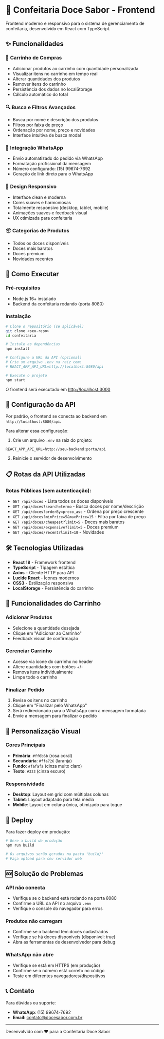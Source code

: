 # 🧁 Confeitaria Doce Sabor - Frontend

Frontend moderno e responsivo para o sistema de gerenciamento de confeitaria, desenvolvido em React com TypeScript.

## ✨ Funcionalidades

### 🛒 **Carrinho de Compras**

- Adicionar produtos ao carrinho com quantidade personalizada
- Visualizar itens no carrinho em tempo real
- Alterar quantidades dos produtos
- Remover itens do carrinho
- Persistência dos dados no localStorage
- Cálculo automático do total

### 🔍 **Busca e Filtros Avançados**

- Busca por nome e descrição dos produtos
- Filtros por faixa de preço
- Ordenação por nome, preço e novidades
- Interface intuitiva de busca modal

### 📱 **Integração WhatsApp**

- Envio automatizado do pedido via WhatsApp
- Formatação profissional da mensagem
- Número configurado: (15) 99674-7692
- Geração de link direto para o WhatsApp

### 🎨 **Design Responsivo**

- Interface clean e moderna
- Cores suaves e harmoniosas
- Totalmente responsivo (desktop, tablet, mobile)
- Animações suaves e feedback visual
- UX otimizada para confeitaria

### 📦 **Categorias de Produtos**

- Todos os doces disponíveis
- Doces mais baratos
- Doces premium
- Novidades recentes

## 🚀 Como Executar

### Pré-requisitos

- Node.js 16+ instalado
- Backend da confeitaria rodando (porta 8080)

### Instalação

```bash
# Clone o repositório (se aplicável)
git clone <seu-repo>
cd confeitaria

# Instale as dependências
npm install

# Configure a URL da API (opcional)
# Crie um arquivo .env na raiz com:
# REACT_APP_API_URL=http://localhost:8080/api

# Execute o projeto
npm start
```

O frontend será executado em [http://localhost:3000](http://localhost:3000)

## 🔧 Configuração da API

Por padrão, o frontend se conecta ao backend em `http://localhost:8080/api`.

Para alterar essa configuração:

1. Crie um arquivo `.env` na raiz do projeto:

```env
REACT_APP_API_URL=http://seu-backend:porta/api
```

2. Reinicie o servidor de desenvolvimento

## 📋 Rotas da API Utilizadas

### Rotas Públicas (sem autenticação):

- `GET /api/doces` - Lista todos os doces disponíveis
- `GET /api/doces?search=termo` - Busca doces por nome/descrição
- `GET /api/doces?orderBy=preco_asc` - Ordena por preço crescente
- `GET /api/doces?minPrice=5&maxPrice=15` - Filtra por faixa de preço
- `GET /api/doces/cheapest?limit=5` - Doces mais baratos
- `GET /api/doces/expensive?limit=5` - Doces premium
- `GET /api/doces/recent?limit=10` - Novidades

## 🛠️ Tecnologias Utilizadas

- **React 19** - Framework frontend
- **TypeScript** - Tipagem estática
- **Axios** - Cliente HTTP para API
- **Lucide React** - Ícones modernos
- **CSS3** - Estilização responsiva
- **LocalStorage** - Persistência do carrinho

## 📱 Funcionalidades do Carrinho

### Adicionar Produtos

- Selecione a quantidade desejada
- Clique em "Adicionar ao Carrinho"
- Feedback visual de confirmação

### Gerenciar Carrinho

- Acesse via ícone do carrinho no header
- Altere quantidades com botões +/-
- Remova itens individualmente
- Limpe todo o carrinho

### Finalizar Pedido

1. Revise os itens no carrinho
2. Clique em "Finalizar pelo WhatsApp"
3. Será redirecionado para o WhatsApp com a mensagem formatada
4. Envie a mensagem para finalizar o pedido

## 🎨 Personalização Visual

### Cores Principais

- **Primária**: `#ff6b6b` (rosa coral)
- **Secundária**: `#ffa726` (laranja)
- **Fundo**: `#fafafa` (cinza muito claro)
- **Texto**: `#333` (cinza escuro)

### Responsividade

- **Desktop**: Layout em grid com múltiplas colunas
- **Tablet**: Layout adaptado para tela média
- **Mobile**: Layout em coluna única, otimizado para toque

## 🚀 Deploy

Para fazer deploy em produção:

```bash
# Gere a build de produção
npm run build

# Os arquivos serão gerados na pasta 'build/'
# Faça upload para seu servidor web
```

## 🆘 Solução de Problemas

### API não conecta

- Verifique se o backend está rodando na porta 8080
- Confirme a URL da API no arquivo `.env`
- Verifique o console do navegador para erros

### Produtos não carregam

- Confirme se o backend tem doces cadastrados
- Verifique se há doces disponíveis (disponivel: true)
- Abra as ferramentas de desenvolvedor para debug

### WhatsApp não abre

- Verifique se está em HTTPS (em produção)
- Confirme se o número está correto no código
- Teste em diferentes navegadores/dispositivos

## 📞 Contato

Para dúvidas ou suporte:

- **WhatsApp**: (15) 99674-7692
- **Email**: contato@docesabor.com.br

---

Desenvolvido com ❤️ para a Confeitaria Doce Sabor
